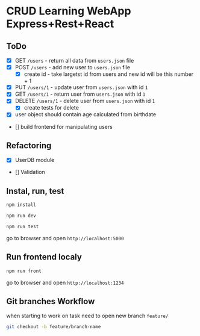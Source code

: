 # CRUD Learning WebApp Express+Rest+React

## ToDo

- [X] GET `/users` - return all data from `users.json` file
- [X] POST `/users` - add new user to `users.json` file
    -[X] create id - take largetst id from users and new id will be this number + 1
- [X] PUT `/users/1` - update user from `users.json` with id `1`
- [X] GET `/users/1` - return user from `users.json` with id `1`
- [X] DELETE `/users/1` - delete user from `users.json` with id `1`
    - [X] create tests for delete
- [X] user object should contain age calculated from birthdate
- [] build frontend for manipulating users

## Refactoring

- [x] UserDB module
- [] Validation

## Instal, run, test

```bash
npm install
```

```bash
npm run dev
```

```bash
npm run test
```

go to browser and open `http://localhost:5000`

## Run frontend localy

```bash
npm run front
```

go to browser and open `http://localhost:1234`

## Git branches Workflow

when starting to work on task need to open new branch `feature/`

```bash
git checkout -b feature/branch-name
```
